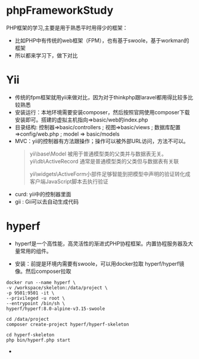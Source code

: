 # phpFrameworkStudy
PHP框架的学习,主要是用于熟悉平时用得少的框架：
- 比如PHP中有传统的web框架（FPM），也有基于swoole，基于workman的框架
- 所以都来学习下，做下对比

# Yii
- 传统的fpm框架就用yii来做对比，因为对于thinkphp跟laravel都用得比较多比较熟悉
- 安装运行：本地环境需要安装composer，然后按照官网使用composer下载安装即可。搭建的虚拟主机指向=>basic/web的index.php
- 目录结构: 控制器=>basic/controllers ; 视图=>basic/views ; 数据库配置=>config/web.php  ; model => basic/models
- MVC：yii的控制器有方法跟操作；操作可以被外部URL访问，方法不可以。
  > yii\base\Model 被用于普通模型类的父类并与数据表无关。yii\db\ActiveRecord 通常是普通模型类的父类但与数据表有关联
  >
  >  yii\widgets\ActiveForm小部件足够智能到把模型中声明的验证转化成客户端JavaScript脚本去执行验证
- curd: yii中的控制器里面
- gii :  Gii可以去自动生成代码


# hyperf

- hyperf是一个高性能，高灵活性的渐进式PHP协程框架。内置协程服务器及大量常用的组件。

- 安装：前提是环境内需要有swoole，可以用docker拉取 hyperf/hyperf镜像。然后composer拉取 
```shell
docker run --name hyperf \
-v /workspace/skeleton:/data/project \
-p 9501:9501 -it \
--privileged -u root \
--entrypoint /bin/sh \
hyperf/hyperf:8.0-alpine-v3.15-swoole

cd /data/project
composer create-project hyperf/hyperf-skeleton

cd hyperf-skeleton
php bin/hyperf.php start
```

- 


